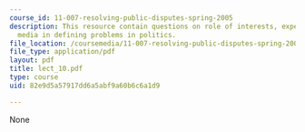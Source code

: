 ```yaml
---
course_id: 11-007-resolving-public-disputes-spring-2005
description: This resource contain questions on role of interests, experts, and the
  media in defining problems in politics.
file_location: /coursemedia/11-007-resolving-public-disputes-spring-2005/82e9d5a57917dd6a5abf9a60b6c6a1d9_lect_10.pdf
file_type: application/pdf
layout: pdf
title: lect_10.pdf
type: course
uid: 82e9d5a57917dd6a5abf9a60b6c6a1d9

---
```

None